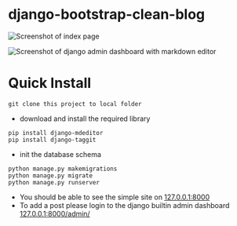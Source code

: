 # django-bootstrap-clean-blog

![Screenshot of index page](https://user-images.githubusercontent.com/147306/63082407-c2ff4200-bf78-11e9-8004-5e88aa50b5bf.png)

![Screenshot of django admin dashboard with markdown editor](https://user-images.githubusercontent.com/147306/63082433-d01c3100-bf78-11e9-99f4-50eabe20f62a.png)

# Quick Install

```
git clone this project to local folder
```

- download and install the required library
```
pip install django-mdeditor
pip install django-taggit
```

- init the database schema
```
python manage.py makemigrations
python manage.py migrate
python manage.py runserver
```

- You should be able to see the simple site on
[127.0.0.1:8000](127.0.0.1:8000)
- To add a post please login to the django builtin admin dashboard
[127.0.0.1:8000/admin/](127.0.0.1:8000/admin/)
